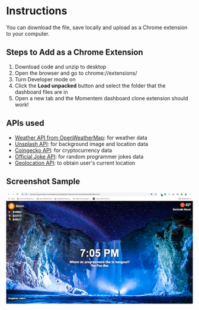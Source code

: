 # Instructions
You can download the file, save locally and upload as a Chrome extension to your computer.

## Steps to Add as a Chrome Extension
1. Download code and unzip to desktop
2. Open the browser and go to chrome://extensions/
3. Turn Developer mode on
4. Click the **Load unpacked** button and select the folder that the dashboard files are in
5. Open a new tab and the Momentem dashboard clone extension should work!

## APIs used
* [Weather API from OpenWeatherMap](https://openweathermap.org/api): for weather data
* [Unsplash API](https://unsplash.com/developers): for background image and location data
* [Coingecko API](https://www.coingecko.com/api/documentations/v3): for cryptocurrency data
* [Official Joke API](https://github.com/15Dkatz/official_joke_api): for random programmer jokes data
* [Geolocation API](https://developer.mozilla.org/en-US/docs/Web/API/Geolocation_API): to obtain user's current location

## Screenshot Sample
![Image of sample screenshot](images/screenshot.png)